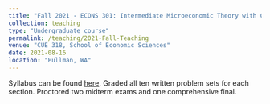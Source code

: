 ```yaml
---
title: "Fall 2021 - ECONS 301: Intermediate Microeconomic Theory with Calculus"
collection: teaching
type: "Undergraduate course"
permalink: /teaching/2021-Fall-Teaching
venue: "CUE 318, School of Economic Sciences"
date: 2021-08-16
location: "Pullman, WA"
---
```


Syllabus can be found [here](/files/EconS%20301%20Microeconomics%20Syllabus%20Fall%202021%20complete-1.pdf). Graded all ten written problem sets for each section. Proctored two midterm exams and one comprehensive final.
